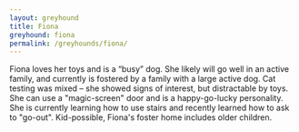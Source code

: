 ```yaml
---
layout: greyhound
title: Fiona
greyhound: fiona
permalink: /greyhounds/fiona/
---
```


Fiona loves her toys and is a “busy” dog. She likely will go well in an active family, and currently is fostered by
a family with a large active dog. Cat testing was mixed – she showed signs of interest, but distractable by toys.  She
can use a "magic-screen" door and is a happy-go-lucky personality.  She is currently learning how to use stairs and
recently learned how to ask to "go-out".  Kid-possible, Fiona's foster home includes older children.
